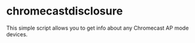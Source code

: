 # chromecastdisclosure
This simple script allows you to get info about any Chromecast AP mode devices. 
